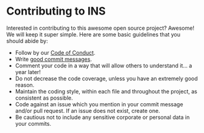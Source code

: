 # Contributing to INS
Interested in contributing to this awesome open source project? Awesome! We will keep it super simple. Here are some basic guidelines that you should abide by:

* Follow by our [Code of Conduct](CODE_OF_CONDUCT.md).
* Write [good commit messages](https://chris.beams.io/posts/git-commit/).
* Comment your code in a way that will allow others to understand it... a year later!
* Do not decrease the code coverage, unless you have an extremely good reason.
* Maintain the coding style, within each file and throughout the project, as consistent as possible.
* Code against an issue which you mention in your commit message and/or pull request. If an issue does not exist, create one.
* Be cautious not to include any sensitive corporate or personal data in your commits.
